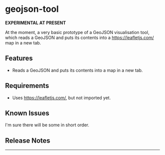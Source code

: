 # geojson-tool

**EXPERIMENTAL AT PRESENT**

At the moment, a very basic prototype of a GeoJSON visualisation tool, which reads
a GeoJSON and puts its contents into a <https://leafletjs.com/> map in a new tab.

## Features

* Reads a GeoJSON and puts its contents into a map in a new tab.

## Requirements

- Uses <https://leafletjs.com/>, but not imported yet.

## Known Issues

I'm sure there will be some in short order.

## Release Notes

---